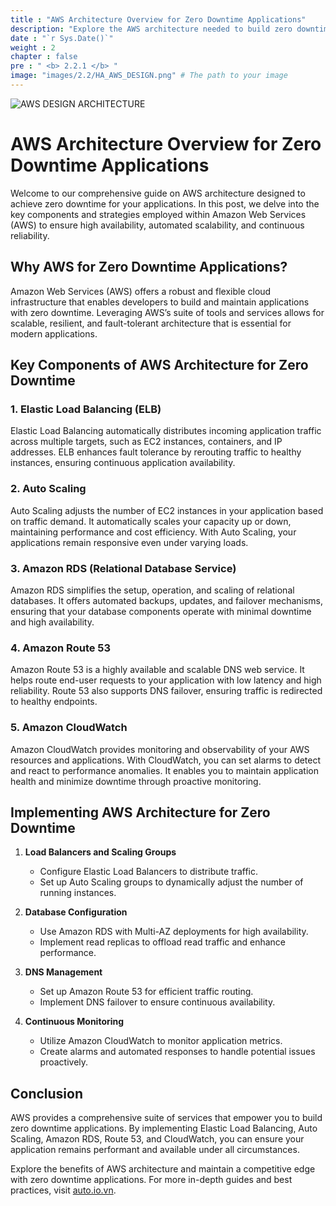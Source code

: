 ```yaml
---
title : "AWS Architecture Overview for Zero Downtime Applications"
description: "Explore the AWS architecture needed to build zero downtime applications. Understand key components and best practices for creating reliable and scalable AWS solutions."
date : "`r Sys.Date()`"
weight : 2
chapter : false
pre : " <b> 2.2.1 </b> "
image: "images/2.2/HA_AWS_DESIGN.png" # The path to your image
---
```

 

![AWS DESIGN ARCHITECTURE](/images/1/ArchitechtureDesign.svg?featherlight=false&width=100pc)

# AWS Architecture Overview for Zero Downtime Applications

Welcome to our comprehensive guide on AWS architecture designed to achieve zero downtime for your applications. In this post, we delve into the key components and strategies employed within Amazon Web Services (AWS) to ensure high availability, automated scalability, and continuous reliability.

## Why AWS for Zero Downtime Applications?

Amazon Web Services (AWS) offers a robust and flexible cloud infrastructure that enables developers to build and maintain applications with zero downtime. Leveraging AWS’s suite of tools and services allows for scalable, resilient, and fault-tolerant architecture that is essential for modern applications.

## Key Components of AWS Architecture for Zero Downtime

### 1. Elastic Load Balancing (ELB)
Elastic Load Balancing automatically distributes incoming application traffic across multiple targets, such as EC2 instances, containers, and IP addresses. ELB enhances fault tolerance by rerouting traffic to healthy instances, ensuring continuous application availability.

### 2. Auto Scaling
Auto Scaling adjusts the number of EC2 instances in your application based on traffic demand. It automatically scales your capacity up or down, maintaining performance and cost efficiency. With Auto Scaling, your applications remain responsive even under varying loads.

### 3. Amazon RDS (Relational Database Service)
Amazon RDS simplifies the setup, operation, and scaling of relational databases. It offers automated backups, updates, and failover mechanisms, ensuring that your database components operate with minimal downtime and high availability.

### 4. Amazon Route 53
Amazon Route 53 is a highly available and scalable DNS web service. It helps route end-user requests to your application with low latency and high reliability. Route 53 also supports DNS failover, ensuring traffic is redirected to healthy endpoints.

### 5. Amazon CloudWatch
Amazon CloudWatch provides monitoring and observability of your AWS resources and applications. With CloudWatch, you can set alarms to detect and react to performance anomalies. It enables you to maintain application health and minimize downtime through proactive monitoring.

## Implementing AWS Architecture for Zero Downtime

1. **Load Balancers and Scaling Groups**
    - Configure Elastic Load Balancers to distribute traffic.
    - Set up Auto Scaling groups to dynamically adjust the number of running instances.

2. **Database Configuration**
    - Use Amazon RDS with Multi-AZ deployments for high availability.
    - Implement read replicas to offload read traffic and enhance performance.

3. **DNS Management**
    - Set up Amazon Route 53 for efficient traffic routing.
    - Implement DNS failover to ensure continuous availability.

4. **Continuous Monitoring**
    - Utilize Amazon CloudWatch to monitor application metrics.
    - Create alarms and automated responses to handle potential issues proactively.

## Conclusion

AWS provides a comprehensive suite of services that empower you to build zero downtime applications. By implementing Elastic Load Balancing, Auto Scaling, Amazon RDS, Route 53, and CloudWatch, you can ensure your application remains performant and available under all circumstances.

Explore the benefits of AWS architecture and maintain a competitive edge with zero downtime applications. For more in-depth guides and best practices, visit [auto.io.vn](https://auto.io.vn).